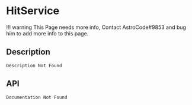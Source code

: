 # HitService

!!! warning
    This Page needs more info, Contact AstroCode#9853 and bug him to add more info to this page.

## Description

    Description Not Found

## API

    Documentation Not Found
